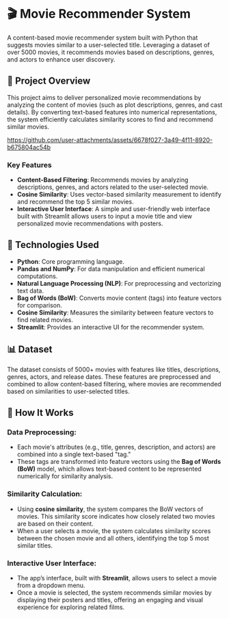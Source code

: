 # 🎬 Movie Recommender System

A content-based movie recommender system built with Python that suggests movies similar to a user-selected title. Leveraging a dataset of over 5000 movies, it recommends movies based on descriptions, genres, and actors to enhance user discovery.

## 📜 Project Overview
This project aims to deliver personalized movie recommendations by analyzing the content of movies (such as plot descriptions, genres, and cast details). By converting text-based features into numerical representations, the system efficiently calculates similarity scores to find and recommend similar movies.

https://github.com/user-attachments/assets/6678f027-3a49-4f11-8920-b675804ac54b



### Key Features
- **Content-Based Filtering**: Recommends movies by analyzing descriptions, genres, and actors related to the user-selected movie.
- **Cosine Similarity**: Uses vector-based similarity measurement to identify and recommend the top 5 similar movies.
- **Interactive User Interface**: A simple and user-friendly web interface built with Streamlit allows users to input a movie title and view personalized movie recommendations with posters.

## 🚀 Technologies Used
- **Python**: Core programming language.
- **Pandas and NumPy**: For data manipulation and efficient numerical computations.
- **Natural Language Processing (NLP)**: For preprocessing and vectorizing text data.
- **Bag of Words (BoW)**: Converts movie content (tags) into feature vectors for comparison.
- **Cosine Similarity**: Measures the similarity between feature vectors to find related movies.
- **Streamlit**: Provides an interactive UI for the recommender system.

## 📊 Dataset
The dataset consists of 5000+ movies with features like titles, descriptions, genres, actors, and release dates. These features are preprocessed and combined to allow content-based filtering, where movies are recommended based on similarities to user-selected titles.

## 🧩 How It Works

### Data Preprocessing:
- Each movie's attributes (e.g., title, genres, description, and actors) are combined into a single text-based "tag."
- These tags are transformed into feature vectors using the **Bag of Words (BoW)** model, which allows text-based content to be represented numerically for similarity analysis.

### Similarity Calculation:
- Using **cosine similarity**, the system compares the BoW vectors of movies. This similarity score indicates how closely related two movies are based on their content.
- When a user selects a movie, the system calculates similarity scores between the chosen movie and all others, identifying the top 5 most similar titles.

### Interactive User Interface:
- The app’s interface, built with **Streamlit**, allows users to select a movie from a dropdown menu.
- Once a movie is selected, the system recommends similar movies by displaying their posters and titles, offering an engaging and visual experience for exploring related films.
